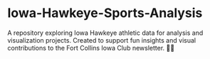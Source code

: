 # Iowa-Hawkeye-Sports-Analysis
A repository exploring Iowa Hawkeye athletic data for analysis and visualization projects. Created to support fun insights and visual contributions to the Fort Collins Iowa Club newsletter. 🖤💛
